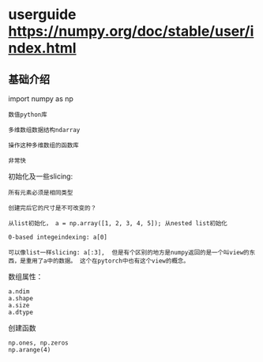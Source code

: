 # userguide https://numpy.org/doc/stable/user/index.html

## 基础介绍
import numpy as np
```
数值python库

多维数组数据结构ndarray

操作这种多维数组的函数库

非常快
```

初始化及一些slicing:
```
所有元素必须是相同类型

创建完后它的尺寸是不可改变的？

从list初始化， a = np.array([1, 2, 3, 4, 5]); 从nested list初始化

0-based integeindexing: a[0]

可以像list一样slicing: a[:3],  但是有个区别的地方是numpy返回的是一个叫view的东西，是重用了a中的数据。 这个在pytorch中也有这个view的概念。
```

数组属性：
```
a.ndim
a.shape
a.size
a.dtype
```

创建函数
```
np.ones, np.zeros
np.arange(4)
```

